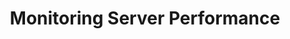 ---
layout: article
title: Monitoring Server Performance
description: 
  - 使用该模板实时可视化服务器表现和使用情况的各项指标。
lang: cn
weight: 1000
isDraft: false
ref: Monitoring-Server-Performance
category:
  - Recommended
  - Administration
  - IT Data Center
image: Monitoring-Server-Performance.png
image_thumbnail: Monitoring-Server-Performance_thumbnail.png
download: Monitoring-Server-Performance - CN.pbmx
overview_description:
overview_benefits:
overview_data_sources:
---